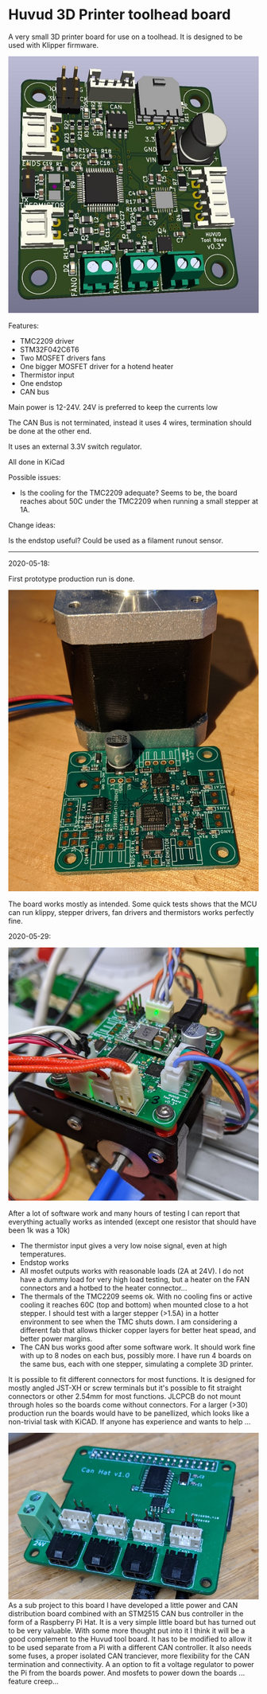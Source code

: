 # Huvud 3D Printer toolhead board
A very small 3D printer board for use on a toolhead. It is designed to be used with Klipper firmware.

![Image of Board](Board.jpg)

Features: 
* TMC2209 driver
* STM32F042C6T6
* Two MOSFET drivers fans
* One bigger MOSFET driver for a hotend heater
* Thermistor input
* One endstop
* CAN bus

Main power is 12-24V. 24V is preferred to keep the currents low

The CAN Bus is not terminated, instead it uses 4 wires, termination should be done at the other end.

It uses an external 3.3V switch regulator. 

All done in KiCad

Possible issues:

* Is the cooling for the TMC2209 adequate? Seems to be, the board reaches about 50C under the TMC2209 when running a small stepper at 1A.

Change ideas:

Is the endstop useful? Could be used as a filament runout sensor.

---

2020-05-18:

First prototype production run is done.

![First board](FirstPic.jpg)

The board works mostly as intended. Some quick tests shows that the MCU can run klippy, stepper drivers, fan drivers and thermistors works perfectly fine.

2020-05-29:

![Test setup](TestSetup.jpg)

After a lot of software work and many hours of testing I can report that everything actually works as intended (except one resistor that should have been 1k was a 10k)

* The thermistor input gives a very low noise signal, even at high temperatures.
* Endstop works
* All mosfet outputs works with reasonable loads (2A at 24V). I do not have a dummy load for very high load testing, but a heater on the FAN connectors and a hotbed to the heater connector...
* The thermals of the TMC2209 seems ok. With no cooling fins or active cooling it reaches 60C (top and bottom) when mounted close to a hot stepper. I should test with a larger stepper (>1.5A) in a hotter environment to see when the TMC shuts down. I am considering a different fab that allows thicker copper layers for better heat spead, and better power margins.
* The CAN bus works good after some software work. It should work fine with up to 8 nodes on each bus, possibly more. I have run 4 boards on the same bus, each with one stepper, simulating a complete 3D printer.

It is possible to fit different connectors for most functions. It is designed for mostly angled JST-XH or screw terminals but it's possible to fit straight connectors or other 2.54mm for most functions. JLCPCB do not mount through holes so the boards come without connectors.
For a larger (>30) production run the boards would have to be panellized, which looks like a non-trivial task with KiCAD. If anyone has experience and wants to help ...


![Can Hat](CanHat.jpg)
As a sub project to this board I have developed a little power and CAN distribution board combined with an STM2515 CAN bus controller in the form of a Raspberry Pi Hat. It is a very simple little board but has turned out to be very valuable. With some more thought put into it I think it will be a good complement to the Huvud tool board. It has to be modified to allow it to be used separate from a Pi with a different CAN controller. It also needs some fuses, a proper isolated CAN tranciever, more flexibility for the CAN termination and connectivity. A an option to fit a voltage regulator to power the Pi from the boards power. And mosfets to power down the boards ... feature creep...

